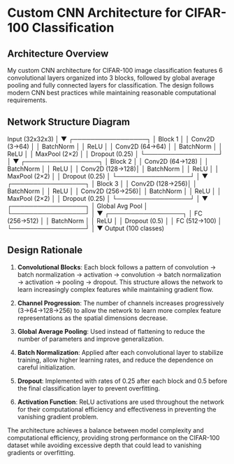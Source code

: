 # Custom CNN Architecture for CIFAR-100 Classification

## Architecture Overview

My custom CNN architecture for CIFAR-100 image classification features 6 convolutional layers organized into 3 blocks, followed by global average pooling and fully connected layers for classification. The design follows modern CNN best practices while maintaining reasonable computational requirements.

## Network Structure Diagram
Input (32x32x3)
│
▼
┌─────────────────┐
│ Block 1         │
│ Conv2D (3→64)   │
│ BatchNorm       │
│ ReLU            │
│ Conv2D (64→64)  │
│ BatchNorm       │
│ ReLU            │
│ MaxPool (2×2)   │
│ Dropout (0.25)  │
└─────────────────┘
│
▼
┌─────────────────┐
│ Block 2         │
│ Conv2D (64→128) │
│ BatchNorm       │
│ ReLU            │
│ Conv2D (128→128)│
│ BatchNorm       │
│ ReLU            │
│ MaxPool (2×2)   │
│ Dropout (0.25)  │
└─────────────────┘
│
▼
┌─────────────────┐
│ Block 3         │
│ Conv2D (128→256)│
│ BatchNorm       │
│ ReLU            │
│ Conv2D (256→256)│
│ BatchNorm       │
│ ReLU            │
│ MaxPool (2×2)   │
│ Dropout (0.25)  │
└─────────────────┘
│
▼
┌─────────────────┐
│ Global Avg Pool │
└─────────────────┘
│
▼
┌─────────────────┐
│ FC (256→512)    │
│ BatchNorm       │
│ ReLU            │
│ Dropout (0.5)   │
│ FC (512→100)    │
└─────────────────┘
│
▼
Output (100 classes)

## Design Rationale

1. **Convolutional Blocks**: Each block follows a pattern of convolution → batch normalization → activation → convolution → batch normalization → activation → pooling → dropout. This structure allows the network to learn increasingly complex features while maintaining gradient flow.

2. **Channel Progression**: The number of channels increases progressively (3→64→128→256) to allow the network to learn more complex feature representations as the spatial dimensions decrease.

3. **Global Average Pooling**: Used instead of flattening to reduce the number of parameters and improve generalization.

4. **Batch Normalization**: Applied after each convolutional layer to stabilize training, allow higher learning rates, and reduce the dependence on careful initialization.

5. **Dropout**: Implemented with rates of 0.25 after each block and 0.5 before the final classification layer to prevent overfitting.

6. **Activation Function**: ReLU activations are used throughout the network for their computational efficiency and effectiveness in preventing the vanishing gradient problem.

The architecture achieves a balance between model complexity and computational efficiency, providing strong performance on the CIFAR-100 dataset while avoiding excessive depth that could lead to vanishing gradients or overfitting.